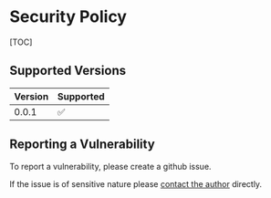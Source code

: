 # Security Policy

<!--
SPDX-FileType: DOCUMENTATION
SPDX-FileCopyrightText: 2024 Edward Kmett <ekmett@gmail.com>
SPDX-License-Identifier: BSD-2-Clause OR Apache-2.0
-->

[TOC]

## Supported Versions

| Version | Supported          |
| ------- | ------------------ |
| 0.0.1   | :white_check_mark: |

## Reporting a Vulnerability

To report a vulnerability, please create a github issue. 

If the issue is of sensitive nature please <a href="mailto:ekmett@gmail.com">contact the author</a> directly.
